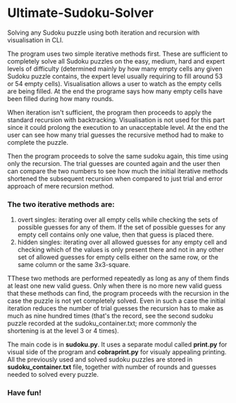 # Ultimate-Sudoku-Solver
Solving any Sudoku puzzle using both iteration and recursion with visualisation in CLI.

The program uses two simple iterative methods first. These are sufficient to completely solve all Sudoku puzzles on the easy, medium, hard and expert levels of difficulty (determined mainly by how many empty cells any given Sudoku puzzle contains, the expert level usually requiring to fill around 53 or 54 empty cells). Visualisation allows a user to watch as the empty cells are being filled. At the end the programe says how many empty cells have been filled during how many rounds.

When iteration isn't sufficient, the program then proceeds to apply the standard recursion with backtracking. Visualisation is not used for this part since it could prolong the execution to an unacceptable level. At the end the user can see how many trial guesses the recursive method had to make to complete the puzzle.

Then the program proceeds to solve the same sudoku again, this time using only the recursion. The trial guesses are counted again and the user then can compare the two numbers to see how much the initial iterative methods shortened the subsequent recursion when compared to just trial and error approach of mere recursion method.

### The two iterative methods are:
1. overt singles: iterating over all empty cells while checking the sets of possible guesses for any of them. If the set of possible guesses for any empty cell contains only one value, then that guess is placed there.
2. hidden singles: iterating over all allowed guesses for any empty cell and checking which of the values is only present there and not in any other set of allowed guesses for empty cells either on the same row, or the same column or the same 3x3-square.

TThese two methods are performed repeatedly as long as any of them finds at least one new valid guess. Only when there is no more new valid guess that these methods can find, the program proceeds with the recursion in the case the puzzle is not yet completely solved. Even in such a case the initial iteration reduces the number of trial guesses the recursion has to make as much as nine hundred times (that's the record, see the second sudoku puzzle recorded at the sudoku_container.txt; more commonly the shortening is at the level 3 or 4 times).

The main code is in **sudoku.py**. It uses a separate modul called **print.py** for visual side of the program and **cobraprint.py** for visualy appealing printing. All the previously used and solved sudoku puzzles are stored in **sudoku_container.txt** file, together with number of rounds and guesses needed to solved every puzzle.

### Have fun!
